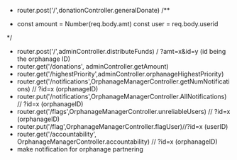 
- router.post('/',donationController.generalDonate)
/** 
 *  const amount = Number(req.body.amt)
    const user = req.body.userid

*/



- router.post('/',adminController.distributeFunds) / ?amt=x&id=y (id being the orphanage ID)
- router.get('/donations', adminController.getAmount)
- router.get('/highestPriority',adminController.orphanageHighestPriority)
- router.get('/notifications',OrphanageManagerController.getNumNotifications) // ?id=x (orphanageID)
- router.put('/notifications',OrphanageManagerController.AllNotifications) // ?id=x (orphanageID)
- router.get('/flags',OrphanageManagerController.unreliableUsers)  // ?id=x (orphanageID)
- router.put('/flag',OrphanageManagerController.flagUser)//?id=x (userID)
- router.get('/accountability', OrphanageManagerController.accountability)  // ?id=x (orphanageID)
- make notification for orphanage partnering 